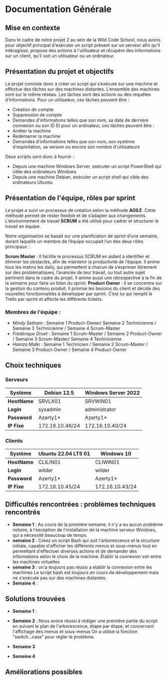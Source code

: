 # Documentation Générale

## Mise en contexte

Dans le cadre de notre projet 2 au sein de la Wild Code School, nous avons pour objectif principal d'exécuter un script présent sur un serveur afin qu'il intéragisse, propose des actions à l'utilisateur et récupère des informations sur un client, qu'il soit un utilisateur ou un ordinateur.

## Présentation du projet et objectifs

Le projet consiste donc à créer un script qui s’exécute sur une machine et effectue des tâches sur des machines distantes.
L’ensemble des machines sont sur le même réseau.
Les tâches sont des actions ou des requêtes d’informations. Pour un utilisateur, ces tâches peuvent être :

- Création de compte
- Suppression de compte
- Demandes d'informations telles que son nom, sa date de dernière connexion ou son ID
  Et pour un ordinateur, ces tâches peuvent être :
- Arrêter la machine
- Redémarrer la machine
- Demandes d'informations telles que son nom, son système d'exploitation, sa version ou encore son nombre d'utilisateurs

Deux scripts sont donc à fournir :

- Depuis une machine Windows Server, exécuter un script PowerShell qui cible des ordinateurs Windows
- Depuis une machine Debian, exécuter un script shell qui cible des ordinateurs Ubuntu

## Présentation de l'équipe, rôles par sprint

Le projet a suivi un processus de création selon la méthode **AGILE**. Cette méthode permet de rester flexible et de s’adapter aux changements. L’environnement de travail **SCRUM** a été utilisé pour cadrer et structurer le travail en équipe.

Notre organisation se basait sur une planification de sprint d’une semaine, durant laquelle un membre de l’équipe occupait l’un des deux rôles principaux :

**Scrum Master** : Il facilite le processus SCRUM en aidant à identifier et éliminer les obstacles, afin de maintenir la productivité de l’équipe. Il anime tous les matins les daily, qui permettent à chacun de s’exprimer librement sur des problématiques, l’avancée de leur travail, ou tout autre sujet pertinent dans le cadre du projet. Il anime aussi une rétrospective à la fin de la semaine pour faire un bilan du sprint.
**Product Owner** : Il se concentre sur la gestion du contenu produit. Il priorise les besoins du client et décide des nouvelles fonctionnalités à développer par sprint. C’est lui qui remplit le Trello par sprint et affecte les différents tickets.

### Membres de l'équipe :

- _Mindy Setham_ : Semaine 1 Product-Owner/ Semaine 2 Technicienne / Semaine 3 Technicienne / Semaine 4 Scrum-Master
- _Frédérique Druet_ : Semaine 1 Scrum-Master / Semaine 2 Product-Owner / Semaine 3 Scrum-Master/ Semaine 4 Technicienne
- _Hamza Malki_ : Semaine 1 Technicien / Semaine 2 Scrum-Master / Semaine 3 Product-Owner / Semaine 4 Product-Owner

## Choix techniques

### Serveurs

| **Système**  | **Debian 12.5** | **Windows Server 2022** |
| ------------ | --------------- | ----------------------- |
| **HostName** | SRVLX01         | SRVWIN01                |
| **Login**    | sysadmin        | administrator           |
| **Password** | Azerty1\*       | Azerty1\*               |
| **IP Fixe**  | 172.16.10.46/24 | 172.16.10.40/24         |

### Clients

| **Système**  | **Ubuntu 22.04 LTS 01** | **Windows 10**  |
| ------------ | ----------------------- | --------------- |
| **HostName** | CLILIN01                | CLIWIN01        |
| **Login**    | wilder                  | wilder          |
| **Password** | Azerty1\*               | Azerty1\*       |
| **IP Fixe**  | 172.16.10.45/24         | 172.16.10.43/24 |

## Difficultés rencontrées : problèmes techniques rencontrés
- **Semaine 1** :
   Au cours de la première semaine, il n'y a eu aucun problème notoire, à l'exception de l'installation de la machine serveur Windows,
   qui a nécessité beaucoup de temps.
- **semaine 2** :
   Créez un script Bash qui suit l'arborescence et la structure initiale, capable d'afficher les différents menus et sous-menus
   tout en permettant d'effectuer diverses actions et de demander des informations selon le choix de la machine.
   Établir la connexion ssh entre les machines virtuelles
- **semaine 3** :
   on'a toujours pas réussi a etablir la connexion entre les machines
   Le script bash est toujours en cours de développement mais ne s'exécute pas sur des machines distantes.
- **Semaine 4** :
## Solutions trouvées

- **Semaine 1** :

- **Semaine 2** :
  Nous avons réussi à rédiger une premiére partie du script en suivant le plan de l'arborescence, étape par étape,
  et concernant l'affichage des menus et sous-menus On a utilisé la fonction "switch...case" pour régler le problème.
- **Semaine 3** 
- **Semaine 4**


## Améliorations possibles
